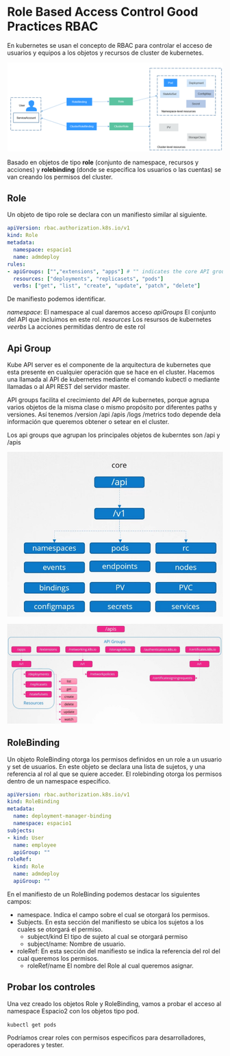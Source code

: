 # Role Based Access Control Good Practices RBAC

En kubernetes se usan el concepto de RBAC para controlar el acceso de usuarios y equipos a los objetos y recursos de cluster de kubernetes.

![RBAC](../img/rbac.png)

Basado en objetos de tipo **role** (conjunto de namespace, recursos y acciones) y **rolebinding** (donde se especifica los usuarios o las cuentas) se van creando los permisos del cluster.

## Role

Un objeto de tipo role se declara con un manifiesto similar al siguiente.

~~~yaml
apiVersion: rbac.authorization.k8s.io/v1
kind: Role
metadata:
  namespace: espacio1 
  name: admdeploy
rules:
- apiGroups: ["","extensions", "apps"] # "" indicates the core API group
  resources: ["deployments", "replicasets", "pods"]
  verbs: ["get", "list", "create", "update", "patch", "delete"]
~~~

De manifiesto podemos identificar.

*namespace*: El namespace al cual daremos acceso
*apiGroups* El conjunto del API que incluimos en este rol.
*resources* Los resursos de kubernetes
*veerbs* La acciones permitidas dentro de este rol

## Api Group

Kube API server es el componente de la arquitectura de kubernetes que esta presente en cualquier operación que se hace en el cluster. Hacemos una llamada al API de kubernetes mediante el comando kubectl o mediante llamadas o al API REST del servidor master.

API groups facilita el crecimiento del API de kubernetes, porque agrupa varios objetos de la misma clase o mismo propósito por diferentes paths y versiones. Así tenemos /version /api /apis /logs /metrics todo depende dela información que queremos obtener o setear en el cluster.

Los api groups que agrupan los principales objetos de kuberntes son /api y /apis

![APICore](../img/api_Core.jpg)

![APICore](../img/api_named.jpg)

## RoleBinding

Un objeto RoleBinding otorga los permisos  definidos en un role a un usuario y set de usuarios. En este objeto se declara una lista de sujetos, y una referencia al rol al que se quiere acceder. El rolebinding otorga los permisos dentro de un namespace específico.  

~~~yaml
apiVersion: rbac.authorization.k8s.io/v1
kind: RoleBinding
metadata:
  name: deployment-manager-binding
  namespace: espacio1
subjects:
- kind: User
  name: employee
  apiGroup: ""
roleRef:
  kind: Role
  name: admdeploy
  apiGroup: ""
~~~

En el manifiesto de un RoleBinding podemos destacar los siguientes campos:

- namespace. Indica el campo sobre el cual se otorgará los permisos.
- Subjects. En esta sección del manifiesto se ubica los sujetos a los cuales se otorgará el permiso.
  - subject/kind El tipo de sujeto al cual se otorgará permiso
  - subject/name: Nombre de usuario.
- roleRef: En esta sección del manifiesto se indica la referencia del rol del cual queremos los permisos.
  - roleRef/name El nombre del Role al cual queremos asignar.

## Probar los controles

Una vez creado los objetos Role y RoleBinding, vamos a probar el acceso al namespace Espacio2 con los objetos tipo pod.

`kubectl get pods`

Podríamos crear roles con permisos especificos para desarrolladores, operadores y tester.


